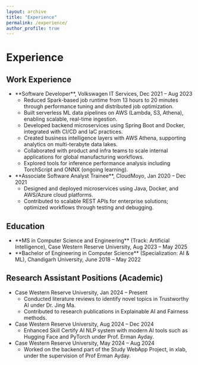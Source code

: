 ```yaml
---
layout: archive
title: "Experience"
permalink: /experience/
author_profile: true
---
```


<div class="archive">
<h1 class="page__title">Experience</h1>
<h2 class="itern">Work Experience</h2>
<ul>
<li>**Software Developer**, Volkswagen IT Services, Dec 2021 – Aug 2023 
    <ul>
<li>Reduced Spark-based job runtime from 13 hours to 20 minutes through performance tuning and distributed job optimization. </li>
<li>Built serverless ML data pipelines on AWS (Lambda, S3, Athena), enabling scalable, real-time ingestion. </li>
<li>Developed backend microservices using Spring Boot and Docker, integrated with CI/CD and IaC practices. </li>
<li>Created business intelligence layers with AWS Athena, supporting analytics on multi-terabyte data lakes. </li>
<li>Collaborated with product and infra teams to scale internal applications for global manufacturing workflows. </li>
<li>Explored tools for inference performance analysis including TorchScript and ONNX (ongoing learning). </li>
</ul>
</li>
<li>**Associate Software Analyst Trainee**, CloudMoyo, Jan 2020 – Dec 2021 
    <ul>
<li>Designed and deployed microservices using Java, Docker, and AWS/Azure cloud platforms. </li>
<li>Contributed to scalable REST APIs for enterprise solutions; optimized workflows through testing and debugging. </li>
</ul>
</li>
</ul>
<h2 class="itern">Education</h2>
<ul>
<li>**MS in Computer Science and Engineering** (Track: Artificial Intelligence), Case Western Reserve University, Aug 2023 – May 2025 </li>
<li>**Bachelor of Engineering in Computer Science** (Specialization: AI &amp; ML), Chandigarh University, June 2018 – May 2022 </li>
</ul>
<h2 class="itern">Research Assistant Positions (Academic)</h2>
<ul>
<li>Case Western Reserve University, Jan 2024 – Present 
    <ul>
<li>Conducted literature reviews to identify novel topics in Trustworthy AI under Dr. Jing Ma. </li>
<li>Contributed to research publications in Explainable AI and Fairness methods. </li>
</ul>
</li>
<li>Case Western Reserve University, Aug 2024 – Dec 2024 
    <ul>
<li>Enhanced Skill Certify AI NLP system with modern AI tools such as Hugging Face and PyTorch under Prof. Erman Ayday. </li>
</ul>
</li>
<li>Case Western Reserve University, May 2024 – Aug 2024 
    <ul>
<li>Worked on the backend part of the Study WebApp Project, in xlab, under the supervision of Prof Erman Ayday. </li>
</ul>
</li>
</ul>
</div>